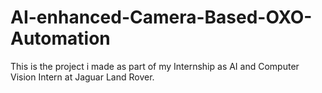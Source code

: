# AI-enhanced-Camera-Based-OXO-Automation
This is the project i made as part of my Internship as AI and Computer Vision Intern at Jaguar Land Rover.
